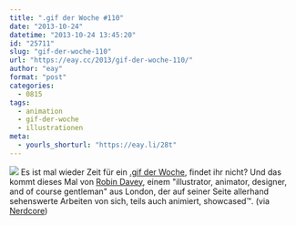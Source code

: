 ```yaml
---
title: ".gif der Woche #110"
date: "2013-10-24"
datetime: "2013-10-24 13:45:20"
id: "25711"
slug: "gif-der-woche-110"
url: "https://eay.cc/2013/gif-der-woche-110/"
author: "eay"
format: "post"
categories:
  - 0815
tags:
  - animation
  - gif-der-woche
  - illustrationen
meta:
  - yourls_shorturl: "https://eay.li/28t"
---
```


![](https://eay.cc/uploads/2013/robindavey.gif) Es ist mal wieder Zeit für ein [.gif der Woche](//eay.cc/tag/gif-der-woche/), findet ihr nicht? Und das kommt dieses Mal von [Robin Davey](http://robindavey.co.uk/), einem "illustrator, animator, designer, and of course gentleman" aus London, der auf seiner Seite allerhand sehenswerte Arbeiten von sich, teils auch animiert, showcased™. (via [Nerdcore](http://www.crackajack.de/2013/10/23/robin-davey-animated-gif-illustrations/))
